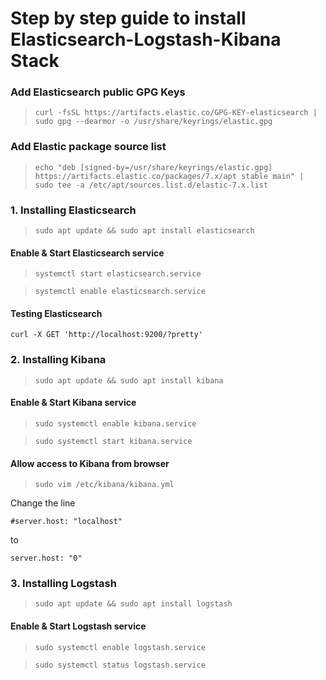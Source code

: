 # Step by step guide to install Elasticsearch-Logstash-Kibana Stack

### Add Elasticsearch public GPG Keys
> `curl -fsSL https://artifacts.elastic.co/GPG-KEY-elasticsearch | sudo gpg --dearmor -o /usr/share/keyrings/elastic.gpg`

### Add Elastic package source list
> `echo "deb [signed-by=/usr/share/keyrings/elastic.gpg] https://artifacts.elastic.co/packages/7.x/apt stable main" | sudo tee -a /etc/apt/sources.list.d/elastic-7.x.list`

### 1. Installing Elasticsearch
> `sudo apt update && sudo apt install elasticsearch`

#### Enable & Start Elasticsearch service
> `systemctl start elasticsearch.service`

> `systemctl enable elasticsearch.service`

#### Testing Elasticsearch
`curl -X GET 'http://localhost:9200/?pretty'`

### 2. Installing Kibana
> `sudo apt update && sudo apt install kibana`

#### Enable & Start Kibana service
> `sudo systemctl enable kibana.service`

> `sudo systemctl start kibana.service`

#### Allow access to Kibana from browser
> `sudo vim /etc/kibana/kibana.yml`

Change the line

`#server.host: "localhost"`

to

`server.host: "0"`

### 3. Installing Logstash
> `sudo apt update && sudo apt install logstash`

 #### Enable & Start Logstash service
> `sudo systemctl enable logstash.service`

> `sudo systemctl status logstash.service`


